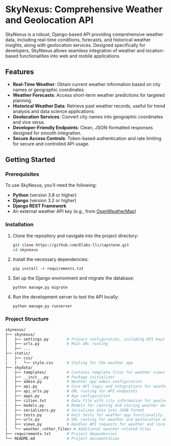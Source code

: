 # SkyNexus: Comprehensive Weather and Geolocation API

SkyNexus is a robust, Django-based API providing comprehensive weather data, including real-time conditions, forecasts, and historical weather insights, along with geolocation services. Designed specifically for developers, SkyNexus allows seamless integration of weather and location-based functionalities into web and mobile applications.

## Features

- **Real-Time Weather**: Obtain current weather information based on city names or geographic coordinates.
- **Weather Forecasts**: Access short-term weather predictions for targeted planning.
- **Historical Weather Data**: Retrieve past weather records, useful for trend analysis and data science applications.
- **Geolocation Services**: Convert city names into geographic coordinates and vice versa.
- **Developer-Friendly Endpoints**: Clean, JSON-formatted responses designed for smooth integration.
- **Secure Access Controls**: Token-based authentication and rate limiting for secure and controlled API usage.

## Getting Started

### Prerequisites

To use SkyNexus, you’ll need the following:

- **Python** (version 3.8 or higher)
- **Django** (version 3.2 or higher)
- **Django REST Framework**
- An external weather API key (e.g., from [OpenWeatherMap](https://openweathermap.org/))

### Installation

1. Clone the repository and navigate into the project directory:

   ```bash
   git clone https://github.com/Elabs-llc/capstone.git
   cd skynexus

2.  Install the necessary dependencies:

      `pip install -r requirements.txt`

3. Set up the Django environment and migrate the database:

      `python manage.py migrate`
   
5. Run the development server to test the API locally:

      `python manage.py runserver`

### Project Structure

``` bash
skynexus/
├── skynexus/
│   ├── settings.py        # Project configuration, including API keys and other settings
│   ├── urls.py            # Main URL routing
│   ├── ...
├── static/
│   ├── css/
│   │   └── style.css      # Styling for the weather app
├── skydata/
│   ├── templates/         # Contains template files for weather views
│   ├── __init__.py        # Package initializer
│   ├── admin.py           # Weather app admin configuration
│   ├── api.py             # Core API logic and integrations for weather data
│   ├── api_urls.py        # URL routing for API endpoints
│   ├── apps.py            # App configuration
│   ├── cities.txt         # Data file with city information for geolocation
│   ├── models.py          # Models for caching and storing weather data
│   ├── serializers.py     # Serializes data into JSON format
│   ├── tests.py           # Unit tests for weather app functionality
│   ├── urls.py            # URL routing for weather and geolocation endpoints
│   ├── views.py           # Handles API requests for weather and location data
│   └── weather_<other_files> # Additional weather-related files
├── requirements.txt       # Project dependencies
└── README.md              # Project documentation


